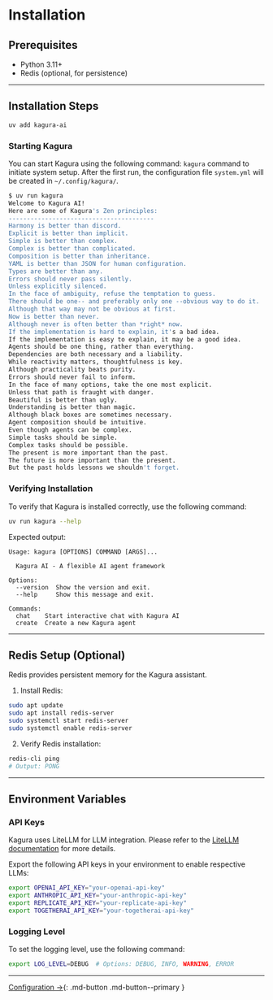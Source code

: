 # Installation

## Prerequisites

- Python 3.11+
- Redis (optional, for persistence)

---

## Installation Steps

```bash
uv add kagura-ai
```

### Starting Kagura

You can start Kagura using the following command:
`kagura` command to initiate system setup.
After the first run, the configuration file `system.yml` will be created in `~/.config/kagura/`.

```bash
$ uv run kagura
Welcome to Kagura AI!
Here are some of Kagura's Zen principles:
----------------------------------------
Harmony is better than discord.
Explicit is better than implicit.
Simple is better than complex.
Complex is better than complicated.
Composition is better than inheritance.
YAML is better than JSON for human configuration.
Types are better than any.
Errors should never pass silently.
Unless explicitly silenced.
In the face of ambiguity, refuse the temptation to guess.
There should be one-- and preferably only one --obvious way to do it.
Although that way may not be obvious at first.
Now is better than never.
Although never is often better than *right* now.
If the implementation is hard to explain, it's a bad idea.
If the implementation is easy to explain, it may be a good idea.
Agents should be one thing, rather than everything.
Dependencies are both necessary and a liability.
While reactivity matters, thoughtfulness is key.
Although practicality beats purity.
Errors should never fail to inform.
In the face of many options, take the one most explicit.
Unless that path is fraught with danger.
Beautiful is better than ugly.
Understanding is better than magic.
Although black boxes are sometimes necessary.
Agent composition should be intuitive.
Even though agents can be complex.
Simple tasks should be simple.
Complex tasks should be possible.
The present is more important than the past.
The future is more important than the present.
But the past holds lessons we shouldn't forget.
```


### Verifying Installation

To verify that Kagura is installed correctly, use the following command:

```bash
uv run kagura --help
```

Expected output:

```
Usage: kagura [OPTIONS] COMMAND [ARGS]...

  Kagura AI - A flexible AI agent framework

Options:
  --version  Show the version and exit.
  --help     Show this message and exit.

Commands:
  chat    Start interactive chat with Kagura AI
  create  Create a new Kagura agent
```

---

## Redis Setup (Optional)

Redis provides persistent memory for the Kagura assistant.

1. Install Redis:

```bash
sudo apt update
sudo apt install redis-server
sudo systemctl start redis-server
sudo systemctl enable redis-server
```

2. Verify Redis installation:

```bash
redis-cli ping
# Output: PONG
```

---

## Environment Variables

### API Keys

Kagura uses LiteLLM for LLM integration. Please refer to the [LiteLLM documentation](https://docs.litellm.ai/docs/set_keys#environment-variables) for more details.

Export the following API keys in your environment to enable respective LLMs:

```bash
export OPENAI_API_KEY="your-openai-api-key"
export ANTHROPIC_API_KEY="your-anthropic-api-key"
export REPLICATE_API_KEY="your-replicate-api-key"
export TOGETHERAI_API_KEY="your-togetherai-api-key"
```

### Logging Level

To set the logging level, use the following command:

```bash
export LOG_LEVEL=DEBUG  # Options: DEBUG, INFO, WARNING, ERROR
```

---

[Configuration →](configuration.md){: .md-button .md-button--primary }
